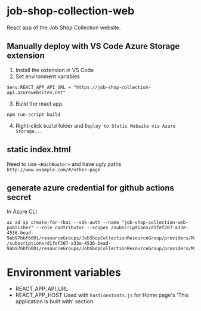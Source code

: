 # job-shop-collection-web
React app of the Job Shop Collection website.

## Manually deploy with VS Code Azure Storage extension
1. Install the extension in VS Code
2. Set environment variables
```
$env:REACT_APP_API_URL = "https://job-shop-collection-api.azurewebsites.net"
```
3. Build the react app.
```
npm run-script build
```
4. Right-click `build` folder and `Deploy to Static Webaite via Azure Storage...`

## static index.html
Need to use `<HashRouter>` and have ugly paths `http://www.example.com/#/other-page`

## generate azure credential for github actions secret
In Azure CLI
```
az ad sp create-for-rbac --sdk-auth --name "job-shop-collection-web-publisher" --role contributor --scopes /subscriptions/d1fef207-a33e-4536-bead-9ab97bbf6001/resourceGroups/JobShopCollectionResourceGroup/providers/Microsoft.Storage/storageAccounts/jobshopcollectionblob /subscriptions/d1fef207-a33e-4536-bead-9ab97bbf6001/resourceGroups/JobShopCollectionResourceGroup/providers/Microsoft.Cdn/profiles/jobshopcollection/endpoints/jobshopcollection
```

# Environment variables
- REACT_APP_API_URL
- REACT_APP_HOST
Used with `hostConstants.js` for  Home page's 'This application is built with' section.
